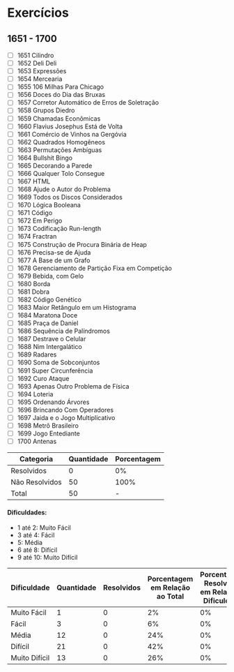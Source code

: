 # Exercícios
## 1651 - 1700

- [ ] 1651	Cilindro
- [ ] 1652	Deli Deli
- [ ] 1653	Expressões
- [ ] 1654	Mercearia
- [ ] 1655	106 Milhas Para Chicago
- [ ] 1656	Doces do Dia das Bruxas
- [ ] 1657	Corretor Automático de Erros de Soletração
- [ ] 1658	Grupos Diedro
- [ ] 1659	Chamadas Econômicas
- [ ] 1660	Flavius Josephus Está de Volta
- [ ] 1661	Comércio de Vinhos na Gergóvia
- [ ] 1662	Quadrados Homogêneos
- [ ] 1663	Permutações Ambíguas
- [ ] 1664	Bullshit Bingo
- [ ] 1665	Decorando a Parede
- [ ] 1666	Qualquer Tolo Consegue
- [ ] 1667	HTML
- [ ] 1668	Ajude o Autor do Problema
- [ ] 1669	Todos os Discos Considerados
- [ ] 1670	Lógica Booleana
- [ ] 1671	Código
- [ ] 1672	Em Perigo
- [ ] 1673	Codificação Run-length
- [ ] 1674	Fractran
- [ ] 1675	Construção de Procura Binária de Heap
- [ ] 1676	Precisa-se de Ajuda
- [ ] 1677	A Base de um Grafo
- [ ] 1678	Gerenciamento de Partição Fixa em Competição
- [ ] 1679	Bebida, com Gelo
- [ ] 1680	Borda
- [ ] 1681	Dobra
- [ ] 1682	Código Genético
- [ ] 1683	Maior Retângulo em um Histograma
- [ ] 1684	Maratona Doce
- [ ] 1685	Praça de Daniel
- [ ] 1686	Sequência de Palíndromos
- [ ] 1687	Destrave o Celular
- [ ] 1688	Nim Intergalático
- [ ] 1689	Radares
- [ ] 1690	Soma de Sobconjuntos
- [ ] 1691	Super Circunferência
- [ ] 1692	Curo Ataque
- [ ] 1693	Apenas Outro Problema de Física
- [ ] 1694	Loteria
- [ ] 1695	Ordenando Árvores
- [ ] 1696	Brincando Com Operadores
- [ ] 1697	Jaida e o Jogo Multiplicativo
- [ ] 1698	Metrô Brasileiro
- [ ] 1699	Jogo Entediante
- [ ] 1700	Antenas

| Categoria  | Quantidade | Porcentagem |
| ------------- | ------------- | ------------- |
| Resolvidos | 0 | 0% |
| Não Resolvidos  | 50 | 100% |
| Total  | 50 | - |

#### Dificuldades:
- 1 até 2: Muito Fácil
- 3 até 4: Fácil
- 5: Média
- 6 até 8: Difícil
- 9 até 10: Muito Difícil

| Dificuldade | Quantidade | Resolvidos | Porcentagem em Relação ao Total | Porcentagem Resolvidos em Relação à Dificuldade|
| ------------- | ------------- | ------------- | ------------- | ------------- |
| Muito Fácil | 1 | 0 | 2% | 0% |
| Fácil | 3 | 0 | 6% | 0% |
| Média | 12 | 0 | 24% | 0% |
| Difícil | 21 | 0 | 42% | 0% |
| Muito Difícil | 13 | 0 | 26% | 0% |
